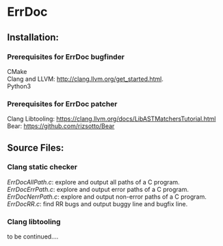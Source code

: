 # ErrDoc

## Installation:
### Prerequisites for ErrDoc bugfinder
CMake    
Clang and LLVM: http://clang.llvm.org/get_started.html.   
Python3 
### Prerequisites for ErrDoc patcher
Clang Libtooling: https://clang.llvm.org/docs/LibASTMatchersTutorial.html    
Bear: https://github.com/rizsotto/Bear
## Source Files:
### Clang static checker
*ErrDocAllPath.c*:  explore and output all paths of a C program.    
*ErrDocErrPath.c*:  explore and output error paths of a C program.    
*ErrDocNerrPath.c*:  explore and output non-error paths of a C program.     
*ErrDocRR.c*: find RR bugs and output buggy line and bugfix line.    

### Clang libtooling

to be continued....
